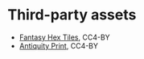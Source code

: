 # Third-party assets
- [Fantasy Hex Tiles](https://cuddlyclover.itch.io/fantasy-hex-tiles), CC4-BY
- [Antiquity Print](https://ninjikin.itch.io/font-antiquity-script), CC4-BY
